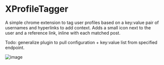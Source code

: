 # XProfileTagger

A simple chrome extension to tag user profiles based on a key:value pair of usernames and hyperlinks to add context.
Adds a small icon next to the user and a reference link, inline with each matched post.

Todo: generalize plugin to pull configuration + key:value list from specified endpoint.

![image](https://github.com/user-attachments/assets/b028dd23-301c-4ff6-83f9-2a443590cb32)
